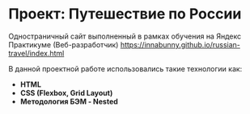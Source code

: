 # Проект: Путешествие по России

Одностраничный сайт выполненный в рамках обучения на Яндекс Практикуме (Веб-разработчик)
https://innabunny.github.io/russian-travel/index.html

В данной проектной работе использовались такие технологии как:

* **HTML**
* **CSS (Flexbox, Grid Layout)**
* **Методология БЭМ - Nested**


